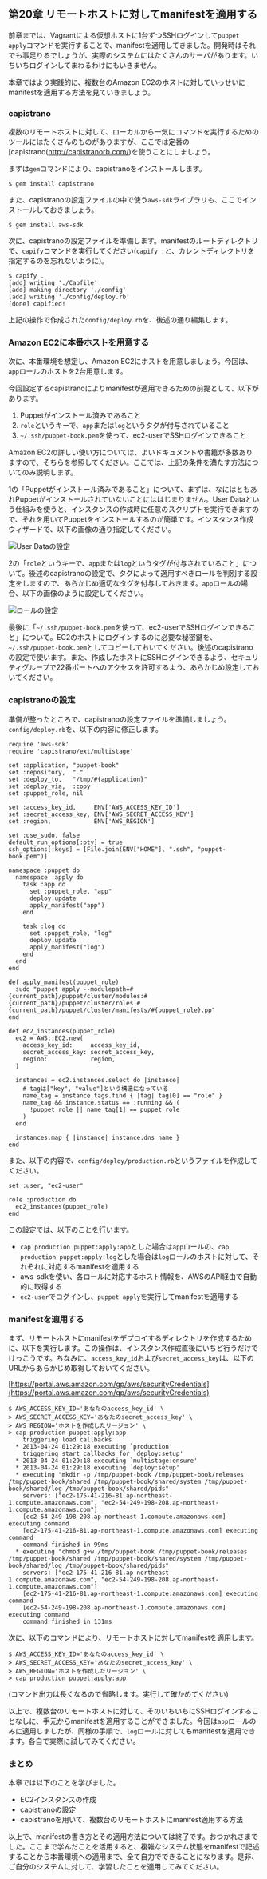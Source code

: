 ## 第20章 リモートホストに対してmanifestを適用する

前章までは、Vagrantによる仮想ホストに1台ずつSSHログインして`puppet apply`コマンドを実行することで、manifestを適用してきました。開発時はそれでも事足りるでしょうが、実際のシステムにはたくさんのサーバがあります。いちいちログインしてまわるわけにもいきません。

本章ではより実践的に、複数台のAmazon EC2のホストに対していっせいにmanifestを適用する方法を見ていきましょう。

### capistrano

複数のリモートホストに対して、ローカルから一気にコマンドを実行するためのツールにはたくさんのものがありますが、ここでは定番の[capistrano(http://capistranorb.com/)を使うことにしましょう。

まずは`gem`コマンドにより、capistranoをインストールします。

```
$ gem install capistrano
```

また、capistranoの設定ファイルの中で使う`aws-sdk`ライブラリも、ここでインストールしておきましょう。

```
$ gem install aws-sdk
```

次に、capistranoの設定ファイルを準備します。manifestのルートディレクトリで、`capify`コマンドを実行してください(`capify .`と、カレントディレクトリを指定するのを忘れないように)。

```
$ capify .
[add] writing './Capfile'
[add] making directory './config'
[add] writing './config/deploy.rb'
[done] capified!
```

上記の操作で作成された`config/deploy.rb`を、後述の通り編集します。

### Amazon EC2に本番ホストを用意する

次に、本番環境を想定し、Amazon EC2にホストを用意しましょう。今回は、`app`ロールのホストを2台用意します。

今回設定するcapistranoによりmanifestが適用できるための前提として、以下があります。

  1. Puppetがインストール済みであること
  2. `role`というキーで、`app`または`log`というタグが付与されていること
  3. `~/.ssh/puppet-book.pem`を使って、ec2-userでSSHログインできること

Amazon EC2の詳しい使い方については、よいドキュメントや書籍が多数ありますので、そちらを参照してください。ここでは、上記の条件を満たす方法についてのみ説明します。

1の「Puppetがインストール済みであること」について、まずは、なにはともあれPuppetがインストールされていないことにははじまりません。User Dataという仕組みを使うと、インスタンスの作成時に任意のスクリプトを実行できますので、それを用いてPuppetをインストールするのが簡単です。インスタンス作成ウィザードで、以下の画像の通り指定してください。

![User Dataの設定](../images/20-userdata.png)

2の「`role`というキーで、`app`または`log`というタグが付与されていること」について。後述のcapistranoの設定で、タグによって適用すべきロールを判別する設定をしますので、あらかじめ適切なタグを付与しておきます。`app`ロールの場合、以下の画像のように設定してください。

![ロールの設定](../images/20-role.png)

最後に「`~/.ssh/puppet-book.pem`を使って、ec2-userでSSHログインできること」について。EC2のホストにログインするのに必要な秘密鍵を、`~/.ssh/puppet-book.pem`としてコピーしておいてください。後述のcapistranoの設定で使います。また、作成したホストにSSHログインできるよう、セキュリティグループで22番ポートへのアクセスを許可するよう、あらかじめ設定しておいてください。

### capistranoの設定

準備が整ったところで、capistranoの設定ファイルを準備しましょう。`config/deploy.rb`を、以下の内容に修正します。

```
require 'aws-sdk'
require 'capistrano/ext/multistage'

set :application, "puppet-book"
set :repository,  "."
set :deploy_to,   "/tmp/#{application}"
set :deploy_via,  :copy
set :puppet_role, nil

set :access_key_id,     ENV['AWS_ACCESS_KEY_ID']
set :secret_access_key, ENV['AWS_SECRET_ACCESS_KEY']
set :region,            ENV['AWS_REGION']

set :use_sudo, false
default_run_options[:pty] = true
ssh_options[:keys] = [File.join(ENV["HOME"], ".ssh", "puppet-book.pem")]

namespace :puppet do
  namespace :apply do
    task :app do
      set :puppet_role, "app"
      deploy.update
      apply_manifest("app")
    end

    task :log do
      set :puppet_role, "log"
      deploy.update
      apply_manifest("log")
    end
  end
end

def apply_manifest(puppet_role)
  sudo "puppet apply --modulepath=#{current_path}/puppet/cluster/modules:#{current_path}/puppet/cluster/roles #{current_path}/puppet/cluster/manifests/#{puppet_role}.pp"
end

def ec2_instances(puppet_role)
  ec2 = AWS::EC2.new(
    access_key_id:     access_key_id,
    secret_access_key: secret_access_key,
    region:            region,
  )

  instances = ec2.instances.select do |instance|
    # tagは["key", "value"]という構造になっている
    name_tag = instance.tags.find { |tag| tag[0] == "role" }
    name_tag && instance.status == :running && (
      !puppet_role || name_tag[1] == puppet_role
    )
  end

  instances.map { |instance| instance.dns_name }
end
```

また、以下の内容で、`config/deploy/production.rb`というファイルを作成してください。

```
set :user, "ec2-user"

role :production do
  ec2_instances(puppet_role)
end
```

この設定では、以下のことを行います。

  * `cap production puppet:apply:app`とした場合は`app`ロールの、`cap production puppet:apply:log`とした場合は`log`ロールのホストに対して、それぞれに対応するmanifestを適用する
  * aws-sdkを使い、各ロールに対応するホスト情報を、AWSのAPI経由で自動的に取得する
  * `ec2-user`でログインし、`puppet apply`を実行してmanifestを適用する

### manifestを適用する

まず、リモートホストにmanifestをデプロイするディレクトリを作成するために、以下を実行します。この操作は、インスタンス作成直後にいちど行うだけでけっこうです。ちなみに、`access_key_id`および`secret_access_key`は、以下のURLからあらかじめ取得しておいてください。

[https://portal.aws.amazon.com/gp/aws/securityCredentials](https://portal.aws.amazon.com/gp/aws/securityCredentials)

```
$ AWS_ACCESS_KEY_ID='あなたのaccess_key_id' \
> AWS_SECRET_ACCESS_KEY='あなたのsecret_access_key' \
> AWS_REGION='ホストを作成したリージョン' \
> cap production puppet:apply:app
    triggering load callbacks
  * 2013-04-24 01:29:18 executing `production'
    triggering start callbacks for `deploy:setup'
  * 2013-04-24 01:29:18 executing `multistage:ensure'
  * 2013-04-24 01:29:18 executing `deploy:setup'
  * executing "mkdir -p /tmp/puppet-book /tmp/puppet-book/releases /tmp/puppet-book/shared /tmp/puppet-book/shared/system /tmp/puppet-book/shared/log /tmp/puppet-book/shared/pids"
    servers: ["ec2-175-41-216-81.ap-northeast-1.compute.amazonaws.com", "ec2-54-249-198-208.ap-northeast-1.compute.amazonaws.com"]
    [ec2-54-249-198-208.ap-northeast-1.compute.amazonaws.com] executing command
    [ec2-175-41-216-81.ap-northeast-1.compute.amazonaws.com] executing command
    command finished in 99ms
  * executing "chmod g+w /tmp/puppet-book /tmp/puppet-book/releases /tmp/puppet-book/shared /tmp/puppet-book/shared/system /tmp/puppet-book/shared/log /tmp/puppet-book/shared/pids"
    servers: ["ec2-175-41-216-81.ap-northeast-1.compute.amazonaws.com", "ec2-54-249-198-208.ap-northeast-1.compute.amazonaws.com"]
    [ec2-175-41-216-81.ap-northeast-1.compute.amazonaws.com] executing command
    [ec2-54-249-198-208.ap-northeast-1.compute.amazonaws.com] executing command
    command finished in 131ms
```

次に、以下のコマンドにより、リモートホストに対してmanifestを適用します。

```
$ AWS_ACCESS_KEY_ID='あなたのaccess_key_id' \
> AWS_SECRET_ACCESS_KEY='あなたのsecret_access_key' \
> AWS_REGION='ホストを作成したリージョン' \
> cap production puppet:apply:app
```

(コマンド出力は長くなるので省略します。実行して確かめてください)

以上で、複数台のリモートホストに対して、そのいちいちにSSHログインすることなしに、手元からmanifestを適用することができました。今回は`app`ロールのみに適用しましたが、同様の手順で、`log`ロールに対してもmanifestを適用できます。各自で実際に試してみてください。

### まとめ

本章では以下のことを学びました。

  * EC2インスタンスの作成
  * capistranoの設定
  * capistranoを用いて、複数台のリモートホストにmanifest適用する方法

以上で、manifestの書き方とその適用方法については終了です。おつかれさまでした。ここまで学んだことを活用すると、複雑なシステム状態をmanifestで記述することから本番環境への適用まで、全て自力でできることになります。是非、ご自分のシステムに対して、学習したことを適用してみてください。
